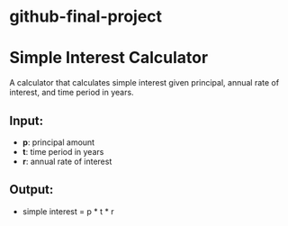 # github-final-project
# Simple Interest Calculator

A calculator that calculates simple interest given principal, annual rate of interest, and time period in years.

## Input:
- **p**: principal amount
- **t**: time period in years
- **r**: annual rate of interest

## Output:
- simple interest = p * t * r

